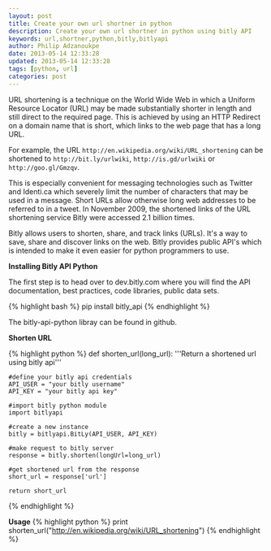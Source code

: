 ```yaml
---
layout: post
title: Create your own url shortner in python
description: Create your own url shortner in python using bitly API
keywords: url,shortner,python,bitly,bitlyapi
author: Philip Adzanoukpe
date: 2013-05-14 12:33:28
updated: 2013-05-14 12:33:28
tags: [python, url]
categories: post
---
```


URL shortening is a technique on the World Wide Web in which a Uniform Resource Locator (URL) may be made substantially shorter in length and still direct to the required page. This is achieved by using an HTTP Redirect on a domain name that is short, which links to the web page that has a long URL.

For example, the URL `http://en.wikipedia.org/wiki/URL_shortening` can be shortened to `http://bit.ly/urlwiki`, `http://is.gd/urlwiki` or `http://goo.gl/Gmzqv`.

This is especially convenient for messaging technologies such as Twitter and Identi.ca which severely limit the number of characters that may be used in a message. Short URLs allow otherwise long web addresses to be referred to in a tweet. In November 2009, the shortened links of the URL shortening service Bitly were accessed 2.1 billion times.

Bitly allows users to shorten, share, and track links (URLs). It's a way to save, share and discover links on the web. Bitly provides public API's which is intended to make it even easier for python programmers to use.

**Installing Bitly API Python**

The first step is to head over to dev.bitly.com where you will find the API documentation, best practices, code libraries, public data sets.

{% highlight bash %}
    pip install bitly_api
{% endhighlight %}

The bitly-api-python libray can be found in github.

**Shorten URL**

{% highlight python %}
def shorten_url(long_url):
    '''Return a shortened url using bitly api'''

    #define your bitly api credentials
    API_USER = "your bitly username"
    API_KEY = "your bitly api key"

    #import bitly python module
    import bitlyapi

    #create a new instance
    bitly = bitlyapi.BitLy(API_USER, API_KEY)

    #make request to bitly server
    response = bitly.shorten(longUrl=long_url)

    #get shortened url from the response
    short_url = response['url']

    return short_url
{% endhighlight %}

**Usage**
{% highlight python %}
    print shorten_url("http://en.wikipedia.org/wiki/URL_shortening")
{% endhighlight %}
